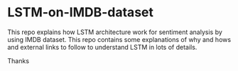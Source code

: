 # LSTM-on-IMDB-dataset
This repo explains how LSTM architecture work for sentiment analysis by using IMDB dataset.
This repo contains some explanations of why and hows and external links to follow to understand LSTM in lots of details.

Thanks

